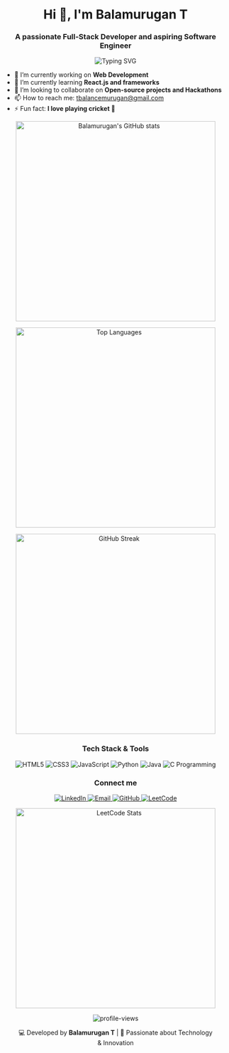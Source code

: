 <!-- Header Section -->
<h1 align="center">Hi 👋, I'm Balamurugan T</h1>
<h3 align="center">A passionate Full-Stack Developer and aspiring Software Engineer</h3>

<!-- Typing SVG -->
<p align="center">
  <img src="https://readme-typing-svg.demolab.com?font=Fira+Code&weight=600&size=24&duration=3000&pause=500&color=00FFAF&center=true&vCenter=true&width=550&lines=Full-Stack+Developer;Machine+Learning+Enthusiast;Lifelong+Learner;Open+to+Opportunities!" alt="Typing SVG" />
</p>

<!-- About Me Section -->
<ul>
  <li>🔭 I’m currently working on <strong>Web Development</strong></li>
  <li>🌱 I’m currently learning <strong>React.js and frameworks</strong></li>
  <li>👯 I’m looking to collaborate on <strong>Open-source projects and Hackathons</strong></li>
  <li>📫 How to reach me: <a href="mailto:tbalancemurugan@gmail.com">tbalancemurugan@gmail.com</a></li>
  <li>⚡ Fun fact: <strong>I love playing cricket 🏏</strong></li>
</ul>

<!-- GitHub Stats Section -->
<p align="center">
  <img src="https://github-readme-stats.vercel.app/api?username=just-bm&show_icons=true&theme=radical" alt="Balamurugan's GitHub stats" width="450" />
</p>

<!-- Top Languages Section -->
<p align="center">
  <img src="https://github-readme-stats.vercel.app/api/top-langs/?username=just-bm&layout=compact&theme=radical" alt="Top Languages" width="450" />
</p>

<!-- GitHub Streak Section -->
<p align="center">
  <img src="https://github-readme-streak-stats.herokuapp.com/?user=just-bm&layout=compact&theme=radical" alt="GitHub Streak" width="450" />
</p>

<!-- Skills Section -->
<h3 align="center">Tech Stack & Tools</h3>
<p align="center">
  <img src="https://img.shields.io/badge/HTML5-E34F26?style=for-the-badge&logo=html5&logoColor=white" alt="HTML5" />
  <img src="https://img.shields.io/badge/CSS3-1572B6?style=for-the-badge&logo=css3&logoColor=white" alt="CSS3" />
  <img src="https://img.shields.io/badge/JavaScript-F7DF1E?style=for-the-badge&logo=javascript&logoColor=black" alt="JavaScript" />
  <img src="https://img.shields.io/badge/Python-3776AB?style=for-the-badge&logo=python&logoColor=white" alt="Python" />
  <img src="https://img.shields.io/badge/Java-ED8B00?style=for-the-badge&logo=java&logoColor=white" alt="Java" />
  <img src="https://img.shields.io/badge/C-00599C?style=for-the-badge&logo=c&logoColor=white" alt="C Programming" />
</p>

<!-- Connect With Me Section -->
<h3 align="center">Connect me</h3>
<p align="center">
  <a href="https://www.linkedin.com/in/just0bm0or0balamurugan/" target="_blank">
    <img src="https://img.shields.io/badge/LinkedIn-0077B5?style=for-the-badge&logo=linkedin&logoColor=white" alt="LinkedIn" />
  </a>
  <a href="mailto:tbalancemurugan@gmail.com" target="_blank">
    <img src="https://img.shields.io/badge/Email-D14836?style=for-the-badge&logo=gmail&logoColor=white" alt="Email" />
  </a>
  <a href="https://github.com/just-bm" target="_blank">
    <img src="https://img.shields.io/badge/GitHub-100000?style=for-the-badge&logo=github&logoColor=white" alt="GitHub" />
  </a>
  <a href="https://leetcode.com/u/just_bm__/" target="_blank">
    <img src="https://img.shields.io/badge/LeetCode-FFA116?style=for-the-badge&logo=leetcode&logoColor=white" alt="LeetCode" />
  </a>
  
</p>
<!-- LeetCode Stats Section -->
<p align="center">
  <img src="https://leetcard.jacoblin.cool/just_bm__?theme=dark&font=Karma&ext=heatmap" alt="LeetCode Stats" width="450" />
</p>

<!-- Profile Views Counter -->
<p align="center">
  <img src="https://komarev.com/ghpvc/?username=just-bm&label=Profile%20views&color=0e75b6&style=flat" alt="profile-views" />
</p>

<!-- Footer Section -->
<p align="center">
  💻 Developed by <b>Balamurugan T</b> | 💖 Passionate about Technology & Innovation
</p>


